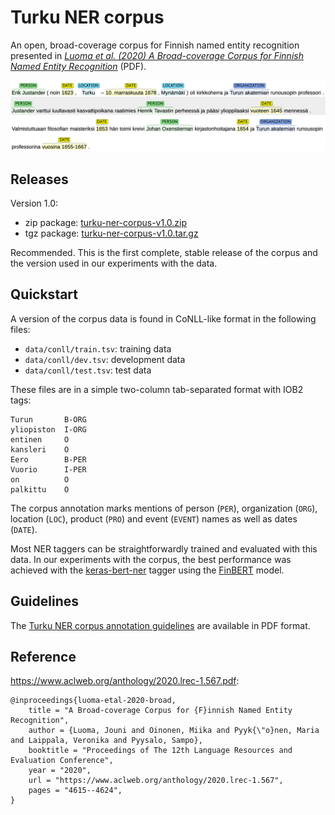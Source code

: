 # Turku NER corpus

An open, broad-coverage corpus for Finnish named entity recognition presented in _[Luoma et al. (2020) A Broad-coverage Corpus for Finnish Named Entity Recognition](https://www.aclweb.org/anthology/2020.lrec-1.567.pdf)_ (PDF).

![Example of Turku NER corpus annotation](https://raw.githubusercontent.com/TurkuNLP/turku-ner-corpus/master/docs/example.png)

## Releases

Version 1.0:

* zip package: [turku-ner-corpus-v1.0.zip](https://github.com/TurkuNLP/turku-ner-corpus/archive/v1.0.zip)
* tgz package: [turku-ner-corpus-v1.0.tar.gz](https://github.com/TurkuNLP/turku-ner-corpus/archive/v1.0.tar.gz)

Recommended. This is the first complete, stable release of the corpus and the version used in our experiments with the data.

## Quickstart

A version of the corpus data is found in CoNLL-like format in the following files:

* `data/conll/train.tsv`: training data
* `data/conll/dev.tsv`: development data
* `data/conll/test.tsv`: test data

These files are in a simple two-column tab-separated format with IOB2 tags:

```
Turun       B-ORG
yliopiston  I-ORG
entinen     O
kansleri    O
Eero        B-PER
Vuorio      I-PER
on          O
palkittu    O
```

The corpus annotation marks mentions of person (`PER`), organization (`ORG`), location (`LOC`), product (`PRO`) and event (`EVENT`) names as well as dates (`DATE`).

Most NER taggers can be straightforwardly trained and evaluated with this data. In our experiments with the corpus, the best performance was achieved with the [keras-bert-ner](https://github.com/jouniluoma/keras-bert-ner) tagger using the [FinBERT](https://turkunlp.org/finbert) model.

## Guidelines

The [Turku NER corpus annotation guidelines](https://github.com/TurkuNLP/turku-ner-corpus/blob/master/docs/Turku-NER-guidelines-v1.pdf) are available in PDF format.

## Reference

https://www.aclweb.org/anthology/2020.lrec-1.567.pdf:

```
@inproceedings{luoma-etal-2020-broad,
    title = "A Broad-coverage Corpus for {F}innish Named Entity Recognition",
    author = {Luoma, Jouni and Oinonen, Miika and Pyyk{\"o}nen, Maria and Laippala, Veronika and Pyysalo, Sampo},
    booktitle = "Proceedings of The 12th Language Resources and Evaluation Conference",
    year = "2020",
    url = "https://www.aclweb.org/anthology/2020.lrec-1.567",
    pages = "4615--4624",
}
```
